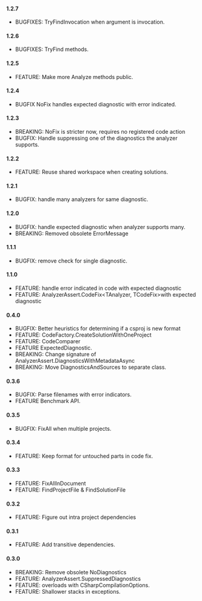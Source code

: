 #### 1.2.7
* BUGFIXES: TryFindInvocation when argument is invocation.

#### 1.2.6
* BUGFIXES: TryFind methods.

#### 1.2.5
* FEATURE: Make more Analyze methods public.

#### 1.2.4
* BUGFIX NoFix handles expected diagnostic with error indicated.

#### 1.2.3
* BREAKING: NoFix is stricter now, requires no registered code action
* BUGFIX: Handle suppressing one of the diagnostics the analyzer supports.

#### 1.2.2
* FEATURE: Reuse shared workspace when creating solutions.

#### 1.2.1
* BUGFIX: handle many analyzers for same diagnostic.

#### 1.2.0
* BUGFIX: handle expected diagnostic when analyzer supports many.
* BREAKING: Removed obsolete ErrorMessage

#### 1.1.1
* BUGFIX: remove check for single diagnostic.

#### 1.1.0
* FEATURE: handle error indicated in code with expected diagnostic
* FEATURE: AnalyzerAssert.CodeFix<TAnalyzer, TCodeFix>with expected diagnostic

#### 0.4.0
* BUGFIX: Better heuristics for determining if a csproj is new format
* FEATURE: CodeFactory.CreateSolutionWithOneProject
* FEATURE: CodeComparer
* FEATURE ExpectedDiagnostic.
* BREAKING: Change signature of AnalyzerAssert.DiagnosticsWithMetadataAsync
* BREAKING: Move DiagnosticsAndSources to separate class.

#### 0.3.6
* BUGFIX: Parse filenames with error indicators.
* FEATURE Benchmark API.

#### 0.3.5
* BUGFIX: FixAll when multiple projects.

#### 0.3.4
* FEATURE: Keep format for untouched parts in code fix.

#### 0.3.3
* FEATURE: FixAllInDocument
* FEATURE: FindProjectFile & FindSolutionFile

#### 0.3.2
* FEATURE: Figure out intra project dependencies

#### 0.3.1
* FEATURE: Add transitive dependencies.

#### 0.3.0
* BREAKING: Remove obsolete NoDiagnostics
* FEATURE: AnalyzerAssert.SuppressedDiagnostics
* FEATURE: overloads with CSharpCompilationOptions.
* FEATURE: Shallower stacks in exceptions.

